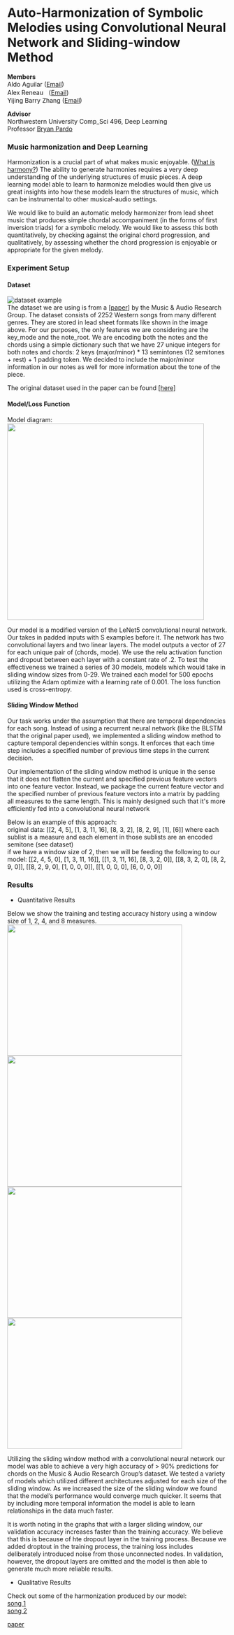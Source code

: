 # Auto-Harmonization of Symbolic Melodies using Convolutional Neural Network and Sliding-window Method

**Members**  
Aldo Aguilar ([Email](mailto:aldoaguilar2022@u.northwestern.edu))  
Alex Reneau （[Email](mailto:alexreneau2021@u.northwestern.edu))  
Yijing Barry Zhang ([Email](mailto:yijingzhang2021@u.northwestern.edu))  

**Advisor**  
Northwestern University Comp_Sci 496, Deep Learning  
Professor [Bryan Pardo](https://users.cs.northwestern.edu/~pardo/)
 
 
### Music harmonization and Deep Learning
Harmonization is a crucial part of what makes music enjoyable. ([What is harmony?](https://www.youtube.com/watch?v=eRkgK4jfi6M&ab_channel=WIRED)) The ability to generate harmonies requires a very deep understanding of the underlying structures of music pieces. A deep learning model able to learn to harmonize melodies would then give us great insights into how these models learn the structures of music, which can be instrumental to other musical-audio settings.

We would like to build an automatic melody harmonizer from lead sheet music that produces simple chordal accompaniment (in the forms of first inversion triads) for a symbolic melody. We would like to assess this both quantitatively, by checking against the original chord progression, and qualitatively, by assessing whether the chord progression is enjoyable or appropriate for the given melody.


### Experiment Setup
#### Dataset  
![dataset example](https://github.com/nub3Ar/AutoHarmonizer/blob/main/dataformat.png?raw=true)  
The dataset we are using is from a [[paper](https://arxiv.org/ftp/arxiv/papers/1712/1712.01011.pdf)] by the Music & Audio Research Group. The dataset consists of 2252 Western songs from many different genres. They are stored in lead sheet formats like shown in the image above. For our purposes, the only features we are considering are the key_mode and the note_root. We are encoding both the notes and the chords using a simple dictionary such that we have 27 unique integers for both notes and chords: 2 keys (major/minor) * 13 semintones (12 semitones + rest) + 1 padding token. We decided to include the major/minor information in our notes as well for more information about the tone of the piece.  

 The original dataset used in the paper can be found [[here](http://marg.snu.ac.kr/chord_generation/#)]
#### Model/Loss Function 
Model diagram:  
<img src="https://github.com/nub3Ar/AutoHarmonizer/blob/main/docs/diagram%20(2).png?raw=true" align="center" width="450">
<br/>

Our model is a modified version of the LeNet5 convolutional neural network. Our takes in padded inputs with S examples before it.  The network has two convolutional layers and two linear layers. The model outputs a vector of 27 for each unique pair of (chords, mode). We use the relu activation function and  dropout between each layer with a constant rate of .2. To test the effectiveness we trained a series of 30 models, models which would take in sliding window sizes from 0-29. We trained each model for 500 epochs utilizing the Adam optimize with a learning rate of 0.001. The loss function used is cross-entropy.  

#### Sliding Window Method
Our task works under the assumption that there are temporal dependencies for each song. Instead of using a recurrent neural network (like the BLSTM that the original paper used), we implemented a sliding window method to capture temporal dependencies within songs. It enforces that each time step includes a specified number of previous time steps in the current decision.  

Our implementation of the sliding window method is unique in the sense that it does not flatten the current and specified previous feature vectors into one feature vector. Instead, we package the current feature vector and the specified number of previous feature vectors into a matrix by padding all measures to the same length. This is mainly designed such that it's more efficiently fed into a convolutional neural network

Below is an example of this approach:  
original data: [[2, 4, 5], [1, 3, 11, 16], [8, 3, 2], [8, 2, 9], [1], [6]] where each sublist is a measure and each element in those sublists are an encoded semitone (see dataset)  
if we have a window size of 2, then we will be feeding the following to our model:
[[2, 4, 5, 0], [1, 3, 11, 16]], [[1, 3, 11, 16], [8, 3, 2, 0]], [[8, 3, 2, 0], [8, 2, 9, 0]], [[8, 2, 9, 0], [1, 0, 0, 0]], [[1, 0, 0, 0], [6, 0, 0, 0]]  




### Results  
* Quantitative Results  

Below we show the training and testing accuracy history using a window size of 1, 2, 4, and 8 measures.  
<img src="https://github.com/nub3Ar/AutoHarmonizer/blob/main/docs/WindowSize1Accuracy.png?raw=true" align="center" height="300" width="400">
<img src="https://github.com/nub3Ar/AutoHarmonizer/blob/main/docs/WindowSize2Accuracy.png?raw=true" align="center" height="300" width="400">
<img src="https://github.com/nub3Ar/AutoHarmonizer/blob/main/docs/WindowSize4Accuracy.png?raw=true" align="center" height="300" width="400">
<img src="https://github.com/nub3Ar/AutoHarmonizer/blob/main/docs/WindowSize8Accuracy.png?raw=true" align="center" height="300" width="400">
<br/>

Utilizing the sliding window method with a convolutional neural network our model was able to achieve a very high accuracy of > 90% predictions for chords on the Music & Audio Research Group’s dataset. We tested a variety of models which utilized different architectures adjusted for each size of the sliding window. As we increased the size of the sliding window we found that the model’s performance would converge much quicker. It seems that by including more temporal information the model is able to learn relationships in the data much faster. 

It is worth noting in the graphs that with a larger sliding window, our validation accuracy increases faster than the training accuracy. We believe that this is because of hte dropout layer in the training process. Because we added droptout in the training process, the training loss includes deliberately introduced noise from those unconnected nodes. In validation, however, the dropout layers are omitted and the model is then able to generate much more reliable results.
  
* Qualitative Results  

Check out some of the harmonization produced by our model:  
[song 1]()  
[song 2]()  

[paper](www.google.com)

